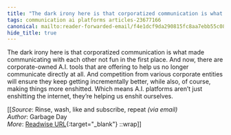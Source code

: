 ```yaml
---
title: "The dark irony here is that corporatized communication is what ..."
tags: communication ai platforms articles-23677166
canonical: mailto:reader-forwarded-email/f4e1dcf9da290815fc8aa7ebb55c08ef
hide_title: true
---
```


The dark irony here is that corporatized communication is what made communicating with each other not fun in the first place. And now, there are corporate-owned A.I. tools that are offering to help us no longer communicate directly at all. And competition from various corporate entities will ensure they keep getting incrementally better, while also, of course, making things more enshitted. Which means A.I. platforms aren’t just enshitting the internet, they’re helping us enshit ourselves.


[[_Source_: Rinse, wash, like and subscribe, repeat _(via email)_<br>
_Author_: Garbage Day<br>
_More_: [Readwise URL](https://readwise.io/open/463499189){:target="_blank"}
::wrap]]